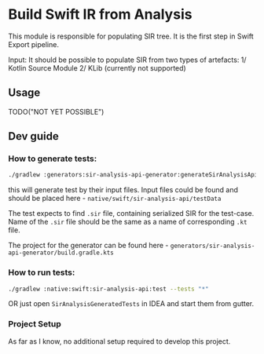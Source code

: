 # Build Swift IR from Analysis

This module is responsible for populating SIR tree. It is the first step in Swift Export pipeline.

Input:
It should be possible to populate SIR from two types of artefacts:
1/ Kotlin Source Module
2/ KLib (currently not supported)

## Usage
TODO("NOT YET POSSIBLE")

## Dev guide

### How to generate tests:
```bash
./gradlew :generators:sir-analysis-api-generator:generateSirAnalysisApiTests
```
this will generate test by their input files. Input files could be found and should be placed here - `native/swift/sir-analysis-api/testData`

The test expects to find `.sir` file, containing serialized SIR for the test-case. Name of the `.sir` file should be the same as a name of corresponding `.kt` file.

The project for the generator can be found here - `generators/sir-analysis-api-generator/build.gradle.kts`

### How to run tests:
```bash
./gradlew :native:swift:sir-analysis-api:test --tests "*"
```
OR just open `SirAnalysisGeneratedTests` in IDEA and start them from gutter.

### Project Setup
As far as I know, no additional setup required to develop this project.